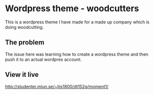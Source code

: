 # Wordpress theme - woodcutters

This is a wordpress theme I have made for a made up company which is doing woodcutting. 

## The problem

The issue here was learning how to create a wordpress theme and then push it to an actual wordpres account.

## View it live

http://studenter.miun.se/~liis1800/dt152g/moment1/